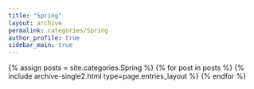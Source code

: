 ```yaml
---
title: "Spring"
layout: archive
permalink: categories/Spring
author_profile: true
sidebar_main: true
---
```


{% assign posts = site.categories.Spring %}
{% for post in posts %} {% include archive-single2.html type=page.entries_layout %} {% endfor %}
